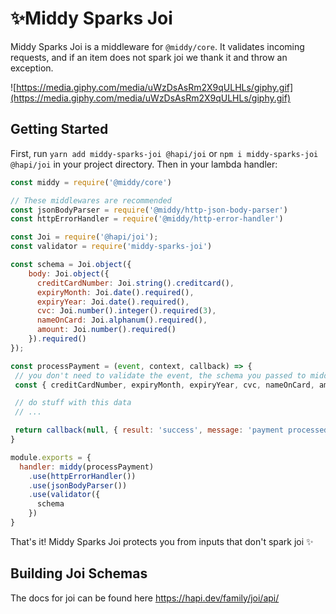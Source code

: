 # ✨Middy Sparks Joi
Middy Sparks Joi is a middleware for `@middy/core`. It validates incoming requests, and if an item does not spark joi we thank it and throw an exception.

![https://media.giphy.com/media/uWzDsAsRm2X9qULHLs/giphy.gif](https://media.giphy.com/media/uWzDsAsRm2X9qULHLs/giphy.gif)

## Getting Started
First, run `yarn add middy-sparks-joi @hapi/joi` or `npm i middy-sparks-joi @hapi/joi` in your project directory. Then in your lambda handler:

```javascript
const middy = require('@middy/core')

// These middlewares are recommended
const jsonBodyParser = require('@middy/http-json-body-parser')
const httpErrorHandler = require('@middy/http-error-handler')

const Joi = require('@hapi/joi');
const validator = require('middy-sparks-joi')

const schema = Joi.object({
    body: Joi.object({
      creditCardNumber: Joi.string().creditcard(),
      expiryMonth: Joi.date().required(),
      expiryYear: Joi.date().required(),
      cvc: Joi.number().integer().required(3),
      nameOnCard: Joi.alphanum().required(),
      amount: Joi.number().required()
    }).required()
});

const processPayment = (event, context, callback) => {
 // you don't need to validate the event, the schema you passed to middy-sparks-joi does that for you.
 const { creditCardNumber, expiryMonth, expiryYear, cvc, nameOnCard, amount } = event.body

 // do stuff with this data
 // ...

 return callback(null, { result: 'success', message: 'payment processed correctly'})
}

module.exports = {
  handler: middy(processPayment)
    .use(httpErrorHandler())
    .use(jsonBodyParser())
    .use(validator({
      schema
    })
}
```

That's it! Middy Sparks Joi protects you from inputs that don't spark joi ✨

## Building Joi Schemas

The docs for joi can be found here https://hapi.dev/family/joi/api/
